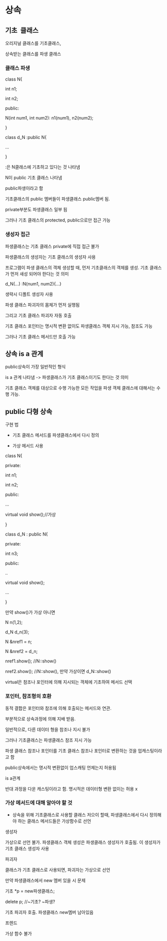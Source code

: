 # 상속 

## 기초  클래스

오리지널 클래스를 기초클래스,

상속받는 클래스를 파생 클래스



### 클래스 파생

class N{

int n1;

int n2;

public:

N(int num1, int num2): n1(num1), n2(num2);

}


class d_N :public N{

...

}

:은 N클래스에 기초하고 있다는 것 나타냄

N이 public 기초 클래스 나타냄

public파생이라고 함

기초클래스의 public 멤버들이 파생클래스 public멤버 됨.

private부분도 파생클래스 일부 됨

그러나 기초 클래스의 protected, public으로만 접근 가능



### 생성자 접근

파생클래스는 기초 클래스 private에 직접 접근 불가

파생클래스의 생성자는 기초 클래스의 생성자 사용



프로그램이 파생 클래스의 객체 생성할 때, 먼저 기초클래스의 객체를 생성. 기초 클래스가 먼저 새성 되어야 한다는 것 의미

d_N(...) :N(num1, num2){...}

생략시 디폴트 생성자 사용



파생 클래스 파괴자의 몸체가 먼저 실행됨

그리고 기초 클래스 파괴자 자동 호출

기초 클래스 포인터는 명시적 변환 없이도 파생클래스 객체 지시 가능, 참조도 가능



그러나 기초 클래스 메서드만 호출 가능



## 상속 is a 관계

public상속이 가장 일반적인 형식

is a 관계 나타냄 -> 파생클래스가 기초 클래스이기도 한다는 것 의미



기초 클래스 객체를 대상으로 수행 가능한 모든 작업을 파생 객체 클래스에 대해서는 수행 가능.

## public 다형 상속

구현 법

- 기초 클래스 메서드를 파생클래스에서 다시 정의

- 가상 메서드 사용

class N{

private:

int n1;

int n2;

public:

...

virtual void show();//가상

}

class d_N : public N{

private:

int n3;

public:

..

virtual void show();

...

}

만약 show()가 가상 아니면

N n(1,2);

d_N d_n(3);

N &nref1 = n;

N &nref2 = d_n;

nref1.show(); //N::show()

nref2.show(); //N::show(), 만약 가상이면 d_N::show()



virtual은 참조나 포인터에 의해 지시되는 객체에 기초하여 메서드 선택



### 포인터, 참조형의 호환

동적 결합은 포인터와 참조에 의해 호출되는 메서드와 연관.

부분적으로 상속과정에 의해 지배 받음.



일반적으로, 다른 데이터 형을 참조나 지시 불가

그러나 기초클래스는 파생클래스 참조 지시 가능



파생 클래스 참조나 포인터를 기초 클래스 참조나 포인터로 변환하는 것을 업캐스팅이라고 함

public상속에서는 명시적 변환없이 업스캐팅 언제는지 허용됨

is a관계



반대 과정을 다운 캐스팅이라고 함. 명시적은 데이터형 변환 없이는 허용 x



### 가상 메서드에 대해 알아야 할 것

- 상속을 위해 기초클래스로 사용할 클래스 저으이 할때, 파생클래스에서 다시 정의해야 하는 클래스 메서드들은 가상함수로 선언



생성자

가상으로 선언 불가. 파생클래스 객체 생성은 파생클래스 생성자가 호출됨. 이 생성자가 기초 클래스 생성자 사용



파괴자

클래스가 기초 클래스로 사용되면, 파괴자는 가상으로 선언

만약 파생클래스에서 new 멤버 있을 시 문제

기초 *p = new파생클래스;

delete p; //~기초? ~파생?

기초 파괴자 호출. 파생클래스 new멤버 남아있음



프렌드

가상 함수 불가



